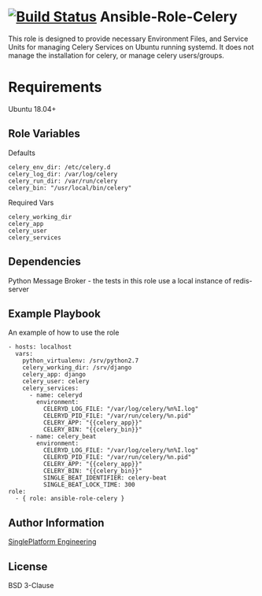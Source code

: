 [![Build Status](https://travis-ci.org/singleplatform-eng/ansible-role-celery.svg?branch=master)](https://travis-ci.org/singleplatform-eng/ansible-role-celery)
Ansible-Role-Celery
=========

This role is designed to provide necessary Environment Files, and Service Units for managing Celery Services on Ubuntu running systemd. It does not manage the installation for celery, or manage celery users/groups.

Requirements
=========

Ubuntu 18.04+

Role Variables
--------------
Defaults
```
celery_env_dir: /etc/celery.d
celery_log_dir: /var/log/celery
celery_run_dir: /var/run/celery
celery_bin: "/usr/local/bin/celery"
```
Required Vars
```
celery_working_dir
celery_app
celery_user
celery_services
```
Dependencies
------------
Python
Message Broker - the tests in this role use a local instance of redis-server

Example Playbook
----------------

An example of how to use the role

    - hosts: localhost
      vars:
        python_virtualenv: /srv/python2.7
        celery_working_dir: /srv/django
        celery_app: django
        celery_user: celery
        celery_services:
          - name: celeryd
            environment:
              CELERYD_LOG_FILE: "/var/log/celery/%n%I.log"
              CELERYD_PID_FILE: "/var/run/celery/%n.pid"
              CELERY_APP: "{{celery_app}}"
              CELERY_BIN: "{{celery_bin}}"
          - name: celery_beat
            environment:
              CELERYD_LOG_FILE: "/var/log/celery/%n%I.log"
              CELERYD_PID_FILE: "/var/run/celery/%n.pid"
              CELERY_APP: "{{celery_app}}"
              CELERY_BIN: "{{celery_bin}}"
              SINGLE_BEAT_IDENTIFIER: celery-beat
              SINGLE_BEAT_LOCK_TIME: 300
    role:
      - { role: ansible-role-celery }

Author Information
------------------

[SinglePlatform Engineering](http://engineering.singleplatform.com/)

License
-------

BSD 3-Clause
